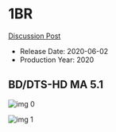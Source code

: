 # 1BR

[Discussion Post](https://www.avsforum.com/threads/bass-eq-for-filtered-movies.2995212/post-59711930)

* Release Date: 2020-06-02
* Production Year: 2020

## BD/DTS-HD MA 5.1

![img 0](https://i.imgur.com/M9r9BEy.jpg)

![img 1](https://i.imgur.com/N1sC2KY.png)

